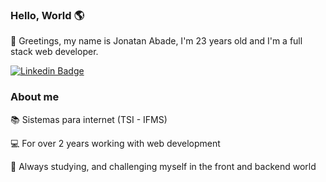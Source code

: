 ### Hello, World 🌎 
🖖 Greetings, my name is Jonatan Abade, I'm 23 years old and I'm a full stack web developer.

[![Linkedin Badge](https://img.shields.io/badge/-LinkedIn-blue?style=flat-square&logo=Linkedin&logoColor=white&link=https://www.linkedin.com/in/fagnerpsantos/)](https://www.linkedin.com/in/jonatan-abade/)

### About me
 📚 Sistemas para internet (TSI - IFMS)

 💻 For over 2 years working with web development 

 🚀 Always studying, and challenging myself in the front and backend world
